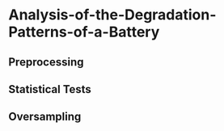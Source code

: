 # Analysis-of-the-Degradation-Patterns-of-a-Battery
## Preprocessing
## Statistical Tests
## Oversampling
